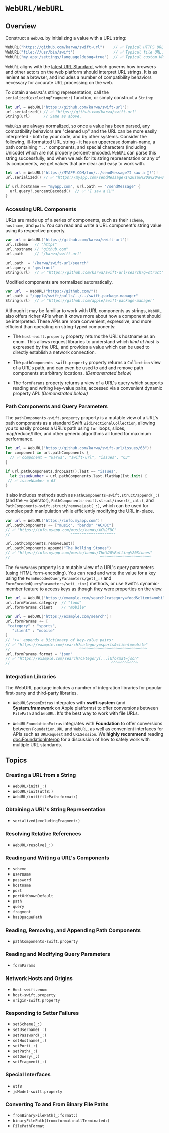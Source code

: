 # ``WebURL/WebURL``

## Overview


Construct a `WebURL` by initializing a value with a URL string:

```swift
WebURL("https://github.com/karwa/swift-url")    // ✅ Typical HTTPS URL.
WebURL("file:///usr/bin/swift")                 // ✅ Typical file URL.
WebURL("my.app:/settings/language?debug=true")  // ✅ Typical custom URL.
```

`WebURL` aligns with the [latest URL Standard][URL-spec], which governs how browsers and other actors
on the web platform should interpret URL strings. It is as lenient as a browser, and includes a number
of compatibility behaviors necessary for accurate URL processing on the web.

To obtain a `WebURL`'s string representation, call the ``serialized(excludingFragment:)`` function,
or simply construct a `String`:

```swift
let url = WebURL("https://github.com/karwa/swift-url")!
url.serialized() // ✅ "https://github.com/karwa/swift-url"
String(url)      // Same as above.
```

`WebURL`s are always normalized, so once a value has been parsed, any compatibility behaviors are "cleaned up" and
the URL can be more easily interpreted - both by your code, and by other systems. Consider the following,
ill-formatted URL string - it has an uppercase domain-name, a path containing `".."` components, and special characters
(including Unicode) which are not properly percent-encoded. `WebURL` can parse this string successfully,
and when we ask for its string representation or any of its components, we get values that are clear 
and easy to work with. 

```swift
let url = WebURL("https://MYAPP.COM/foo/../sendMessage?I saw a 🦆!")!
url.serialized() // ✅ "https://myapp.com/sendMessage?I%20saw%20a%20%F0%9F%A6%86!"

if url.hostname == "myapp.com", url.path == "/sendMessage" {
  url.query?.percentDecoded()  // ✅ "I saw a 🦆!"
}
```


### Accessing URL Components


URLs are made up of a series of components, such as their ``scheme``, ``hostname``, and ``path``.
You can read and write a URL component's string value using its respective property.

```swift
var url = WebURL("https://github.com/karwa/swift-url")!
url.scheme   // "https"
url.hostname // "github.com"
url.path     // "/karwa/swift-url"

url.path  = "/karwa/swift-url/search"
url.query = "q=struct"
String(url)  // ✅ "https://github.com/karwa/swift-url/search?q=struct"
```

Modified components are normalized automatically.

```swift
var url  = WebURL("https://github.com/")!
url.path = "/apple/swift/pulls/../../swift-package-manager"
String(url)  // ✅ "https://github.com/apple/swift-package-manager"
```

Although it may be familiar to work with URL components as strings, `WebURL` also offers richer APIs when
it knows more about how a component should be interpreted. These APIs are more convenient, expressive, and
more efficient than operating on string-typed components:

- The ``host-swift.property`` property returns the URL's hostname as an enum.
  This allows request libraries to understand which _kind of host_ is expressed by the URL,
  and provides a value which can be used to directly establish a network connection.

- The ``pathComponents-swift.property`` property returns a `Collection` view of a URL's path,
  and can even be used to add and remove path components at arbitrary locations. _(Demonstrated below)_

- The ``formParams`` property returns a view of a URL's query which supports reading and writing key-value pairs,
  accessed via a convenient dynamic property API. _(Demonstrated below)_


### Path Components and Query Parameters


The ``pathComponents-swift.property`` property is a mutable view of a URL's path components as a standard Swift
`BidirectionalCollection`, allowing you to easily process a URL's path using `for` loops, slices, map/reduce/filter,
and other generic algorithms all tuned for maximum performance.

 ```swift
let url = WebURL("https://github.com/karwa/swift-url/issues/63")!
for component in url.pathComponents {
   // ✅ component = "karwa", "swift-url", "issues", "63"
}

if url.pathComponents.dropLast().last == "issues",
   let issueNumber = url.pathComponents.last.flatMap(Int.init) {
  // ✅ issueNumber = 63
}
```

It also includes methods such as ``PathComponents-swift.struct/append(_:)`` (and the `+=` operator),
``PathComponents-swift.struct/insert(_:at:)``, and ``PathComponents-swift.struct/removeLast(_:)``,
which can be used for complex path manipulation while efficiently modifying the URL in-place.

```swift
var url = WebURL("https://info.myapp.com")!
url.pathComponents += ["music", "bands" "AC/DC"]
// ✅ "https://info.myapp.com/music/bands/AC%2FDC"
//                           ^^^^^^^^^^^^^^^^^^^^

url.pathComponents.removeLast()
url.pathComponents.append("The Rolling Stones")
// ✅ "https://info.myapp.com/music/bands/The%20%Rolling%20Stones"
//                                        ^^^^^^^^^^^^^^^^^^^^^^^
```

The ``formParams`` property is a mutable view of a URL's query parameters (using HTML form-encoding).
You can read and write the value for a key using the ``FormEncodedQueryParameters/get(_:)`` and 
``FormEncodedQueryParameters/set(_:to:)`` methods, or use Swift's dynamic-member feature to access keys
as though they were properties on the view.

 ```swift
let url = WebURL("https://example.com/search?category=food&client=mobile")!
url.formParams.category  // "food"
url.formParams.client    // "mobile"

var url = WebURL("https://example.com/search")!
url.formParams += [
  "category" : "sports",
    "client" : "mobile"
]
// '+=' appends a Dictionary of key-value pairs:
// ✅ "https://example.com/search?category=sports&client=mobile"
//                               ^^^^^^^^^^^^^^^^^^^^^^^^^^^^^^
url.formParams.format = "json"
// ✅ "https://example.com/search?category[...]&format=json"
//                                             ^^^^^^^^^^^^
```


### Integration Libraries


The WebURL package includes a number of integration libraries for popular first-party and third-party libraries.

- `WebURLSystemExtras` integrates with **swift-system** (and **System.framework** on Apple platforms) to offer
   conversions between `FilePath` and `WebURL`. It's the best way to work with file URLs.

- `WebURLFoundationExtras` integrates with **Foundation** to offer conversions between `Foundation.URL` and `WebURL`,
   as well as convenient interfaces for APIs such as `URLRequest` and `URLSession`. We **highly recommend** reading
   <doc:FoundationInterop> for a discussion of how to safely work with multiple URL standards.

[URL-spec]: https://url.spec.whatwg.org/


## Topics


### Creating a URL from a String

- ``WebURL/init(_:)``
- ``WebURL/init(utf8:)``
- ``WebURL/init(filePath:format:)``

### Obtaining a URL's String Representation

- ``serialized(excludingFragment:)``

### Resolving Relative References

- ``WebURL/resolve(_:)``

### Reading and Writing a URL's Components

- ``scheme``
- ``username``
- ``password``
- ``hostname``
- ``port``
- ``portOrKnownDefault``
- ``path``
- ``query``
- ``fragment``
- ``hasOpaquePath``

### Reading, Removing, and Appending Path Components

- ``pathComponents-swift.property``

### Reading and Modifying Query Parameters

- ``formParams``

### Network Hosts and Origins

- ``Host-swift.enum``
- ``host-swift.property``
- ``origin-swift.property``

### Responding to Setter Failures

- ``setScheme(_:)``
- ``setUsername(_:)``
- ``setPassword(_:)``
- ``setHostname(_:)``
- ``setPort(_:)``
- ``setPath(_:)``
- ``setQuery(_:)``
- ``setFragment(_:)``

### Special Interfaces

- ``utf8``
- ``jsModel-swift.property``

### Converting To and From Binary File Paths

- ``fromBinaryFilePath(_:format:)``
- ``binaryFilePath(from:format:nullTerminated:)``
- ``FilePathFormat``

